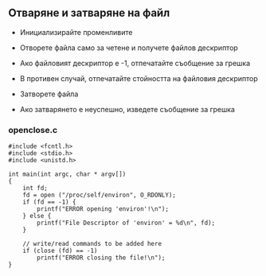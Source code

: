## Отваряне и затваряне на файл
- Инициализирайте променливите

- Отворете файла само за четене и получете файлов дескриптор
- Ако файловият дескриптор е -1, отпечатайте съобщение за грешка
- В противен случай, отпечатайте стойността на файловия дескриптор
- Затворете файла
- Ако затварянето е неуспешно, изведете съобщение за грешка

### openclose.c
```
#include <fcntl.h>
#include <stdio.h>
#include <unistd.h>

int main(int argc, char * argv[]) 
{
    int fd;
    fd = open ("/proc/self/environ", O_RDONLY);
    if (fd == -1) {
        printf("ERROR opening 'environ'!\n");
    } else {
        printf("File Descriptor of 'environ' = %d\n", fd);
    }

    // write/read commands to be added here
    if (close (fd) == -1)
        printf("ERROR closing the file!\n");
}

```
